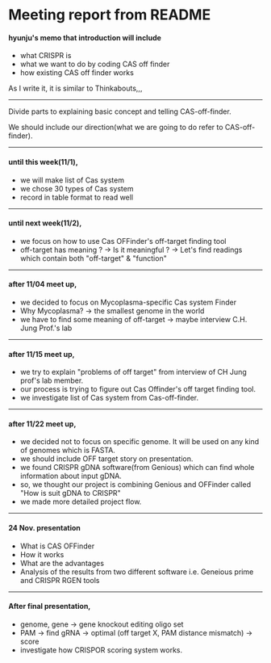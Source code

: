 # Meeting report from README


#### hyunju's memo that introduction will include
- what CRISPR is
- what we want to do by coding CAS off finder
- how existing CAS off finder works

As I write it, it is similar to Thinkabouts,,,

---

Divide parts to explaining basic concept and telling CAS-off-finder.


We should include our direction(what we are going to do refer to CAS-off-finder).



---
#### until this week(11/1),
- we will make list of Cas system
- we chose 30 types of Cas system
- record in table format to read well


---
#### until next week(11/2),
- we focus on how to use Cas OFFinder's off-target finding tool
- off-target has meaning ? -> Is it meaningful ? -> Let's find readings which contain both "off-target" & "function"

---
#### after 11/04 meet up,
- we decided to focus on Mycoplasma-specific Cas system Finder
- Why Mycoplasma? -> the smallest genome in the world
- we have to find some meaning of off-target -> maybe interview C.H. Jung Prof.'s lab

---
#### after 11/15 meet up,
- we try to explain "problems of off target" from interview of CH Jung prof's lab member.
- our process is trying to figure out Cas Offinder's off target finding tool.
- we investigate list of Cas system from Cas-off-finder.

---

#### after 11/22 meet up,
- we decided not to focus on specific genome. It will be used on any kind of genomes which is FASTA.
- we should include OFF target story on presentation.
- we found CRISPR gDNA software(from Genious) which can find whole information about input gDNA.
- so, we thought our project is combining Genious and OFFinder called "How is suit gDNA to CRISPR"
- we made more detailed project flow.

---

#### 24 Nov. presentation 
- What is CAS OFFinder 
- How it works
- What are the advantages 
- Analysis of the results from two different software i.e. Geneious prime and CRISPR RGEN tools


---
#### After final presentation, 

- genome, gene -> gene knockout editing oligo set
- PAM -> find gRNA -> optimal (off target X, PAM distance mismatch) -> score
- investigate how CRISPOR scoring system works.
